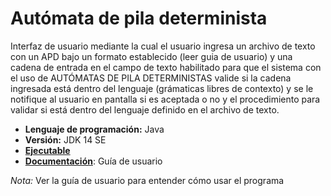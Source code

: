 # Autómata de pila determinista
Interfaz de usuario mediante la cual el usuario ingresa un archivo de texto con un APD bajo un formato establecido (leer guia de usuario) y una cadena de entrada en el campo de texto habilitado para que el sistema con el uso de AUTÓMATAS DE PILA DETERMINISTAS valide si la cadena ingresada está dentro del lenguaje (grámaticas libres de contexto) y se le notifique al usuario en pantalla si es aceptada o no y el procedimiento para validar si está dentro del lenguaje definido en el archivo de texto.
- __Lenguaje de programación:__ Java
- __Versión:__ JDK 14 SE
- [__Ejecutable__](https://github.com/Ferwiis/java-apd/tree/main/AFD/dist)
- [__Documentación__](https://github.com/Ferwiis/java-apd/tree/main/AFD/docs): Guía de usuario

*Nota:* Ver la guía de usuario para entender cómo usar el programa

